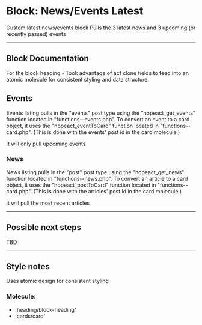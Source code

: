 # Block: News/Events Latest

Custom latest news/events block
Pulls the 3 latest news and 3 upcoming (or recently passed) events

---

## Block Documentation

For the block heading - Took advantage of acf clone fields to feed into an atomic molecule for consistent styling and data structure.

## Events

Events listing pulls in the "events" post type using the "hopeact_get_events" function located in "functions--events.php". To convert an event to a card object, it uses the "hopeact_eventToCard" function located in "functions--card.php". (This is done with the events' post id in the card molecule.)

It will only pull upcoming events

### News

News listing pulls in the "post" post type using the "hopeact_get_news" function located in "functions--news.php". To convert an article to a card object, it uses the "hopeact_postToCard" function located in "functions--card.php". (This is done with the articles' post id in the card molecule.)

It will pull the most recent articles

---

## Possible next steps

TBD

---

## Style notes

Uses atomic design for consistent styling

### Molecule:

- 'heading/block-heading'
- 'cards/card'

